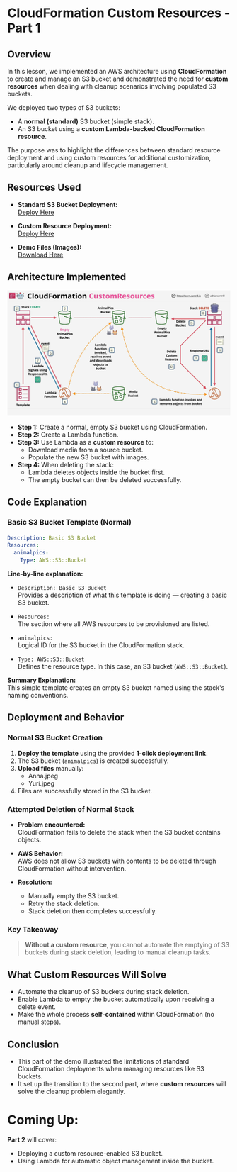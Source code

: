 # CloudFormation Custom Resources - Part 1

## Overview

In this lesson, we implemented an AWS architecture using **CloudFormation** to create and manage an S3 bucket and demonstrated the need for **custom resources** when dealing with cleanup scenarios involving populated S3 buckets.

We deployed two types of S3 buckets:

- A **normal (standard)** S3 bucket (simple stack).
- An S3 bucket using a **custom Lambda-backed CloudFormation resource**.

The purpose was to highlight the differences between standard resource deployment and using custom resources for additional customization, particularly around cleanup and lifecycle management.

## Resources Used

- **Standard S3 Bucket Deployment:**  
  [Deploy Here](https://console.aws.amazon.com/cloudformation/home?region=us-east-1#/stacks/create/review?templateURL=https://learn-cantrill-labs.s3.amazonaws.com/awscoursedemos/0021-aws-associate-cloudformation-custom-resources/basicS3bucket.yaml&stackName=S3BUCKETNORMAL)

- **Custom Resource Deployment:**  
  [Deploy Here](https://console.aws.amazon.com/cloudformation/home?region=us-east-1#/stacks/create/review?templateURL=https://learn-cantrill-labs.s3.amazonaws.com/awscoursedemos/0021-aws-associate-cloudformation-custom-resources/customresource.yaml&stackName=S3BUCKETCUSTOM)

- **Demo Files (Images):**  
  [Download Here](https://learn-cantrill-labs.s3.amazonaws.com/awscoursedemos/0050-aws-mixed-cloudformation-customresources/customresources.zip)

## Architecture Implemented

![alt text](./Images/image-27.png)

- **Step 1:** Create a normal, empty S3 bucket using CloudFormation.
- **Step 2:** Create a Lambda function.
- **Step 3:** Use Lambda as a **custom resource** to:
  - Download media from a source bucket.
  - Populate the new S3 bucket with images.
- **Step 4:** When deleting the stack:
  - Lambda deletes objects inside the bucket first.
  - The empty bucket can then be deleted successfully.

## Code Explanation

### Basic S3 Bucket Template (Normal)

```yaml
Description: Basic S3 Bucket
Resources:
  animalpics:
    Type: AWS::S3::Bucket
```

**Line-by-line explanation:**

- `Description: Basic S3 Bucket`  
  Provides a description of what this template is doing — creating a basic S3 bucket.

- `Resources:`  
  The section where all AWS resources to be provisioned are listed.

- `animalpics:`  
  Logical ID for the S3 bucket in the CloudFormation stack.

- `Type: AWS::S3::Bucket`  
  Defines the resource type. In this case, an S3 bucket (`AWS::S3::Bucket`).

**Summary Explanation:**  
This simple template creates an empty S3 bucket named using the stack's naming conventions.

## Deployment and Behavior

### Normal S3 Bucket Creation

1. **Deploy the template** using the provided **1-click deployment link**.
2. The S3 bucket (`animalpics`) is created successfully.
3. **Upload files** manually:
   - Anna.jpeg
   - Yuri.jpeg
4. Files are successfully stored in the S3 bucket.

### Attempted Deletion of Normal Stack

- **Problem encountered:**  
  CloudFormation fails to delete the stack when the S3 bucket contains objects.
- **AWS Behavior:**  
  AWS does not allow S3 buckets with contents to be deleted through CloudFormation without intervention.

- **Resolution:**
  - Manually empty the S3 bucket.
  - Retry the stack deletion.
  - Stack deletion then completes successfully.

### Key Takeaway

> **Without a custom resource**, you cannot automate the emptying of S3 buckets during stack deletion, leading to manual cleanup tasks.

## What Custom Resources Will Solve

- Automate the cleanup of S3 buckets during stack deletion.
- Enable Lambda to empty the bucket automatically upon receiving a delete event.
- Make the whole process **self-contained** within CloudFormation (no manual steps).

## Conclusion

- This part of the demo illustrated the limitations of standard CloudFormation deployments when managing resources like S3 buckets.
- It set up the transition to the second part, where **custom resources** will solve the cleanup problem elegantly.

# Coming Up:

**Part 2** will cover:

- Deploying a custom resource-enabled S3 bucket.
- Using Lambda for automatic object management inside the bucket.
